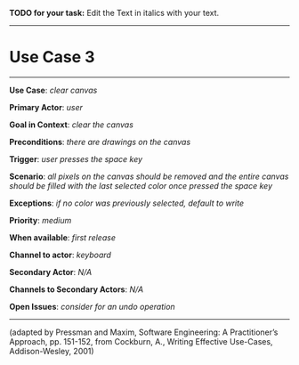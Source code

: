 **TODO for your task:** Edit the Text in italics with your text.

<hr>

# Use Case 3

<hr>

**Use Case**: _clear canvas_

**Primary Actor**: _user_

**Goal in Context**: _clear the canvas_

**Preconditions**: _there are drawings on the canvas_

**Trigger**: _user presses the space key_

**Scenario**: _all pixels on the canvas should be removed and the entire canvas should be filled with the last selected color once pressed the space key_

**Exceptions**: _if no color was previously selected, default to write_

**Priority**: _medium_

**When available**: _first release_

**Channel to actor**: _keyboard_

**Secondary Actor**: _N/A_

**Channels to Secondary Actors**: _N/A_

**Open Issues**: _consider for an undo operation_

<hr>

(adapted by Pressman and Maxim, Software Engineering: A Practitioner’s Approach, pp. 151-152, from Cockburn,
A., Writing Effective Use-Cases, Addison-Wesley, 2001)
